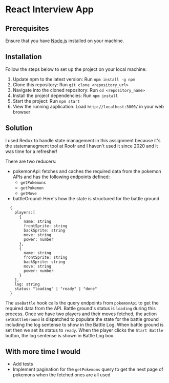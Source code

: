 # React Interview App
## Prerequisites
Ensure that you have [Node.js](https://nodejs.org/en/download/) installed on your machine.

## Installation
Follow the steps below to set up the project on your local machine:
1. Update npm to the latest version: Run `npm install -g npm`
2. Clone this repository: Run `git clone <repository_url>`
3. Navigate into the cloned repository: Run `cd <repository_name>`
4. Install the project dependencies: Run `npm install`
5. Start the project: Run `npm start`
6. View the running application: Load `http://localhost:3000/` in your web browser

## Solution
I used Redux to handle state management in this assignment because it's the statemanegment tool at Roofr and I haven't used it since 2020 and it was time for a refresher!  

There are two reducers:
- pokemonApi: fetches and caches the required data from the pokemon APIs and has the following endpoints defined:
  - `getPokemons`
  - `getPokemon`
  - `getMove`
- battleGround: Here's how the state is structured for the battle ground
```
  {
    players:[
      {
        name: string
        frontSprite: string
        backSprite: string
        move: string
        power: number
      },
      {
        name: string
        frontSprite: string
        backSprite: string
        move: string
        power: number
      }
    ],
    log: string
    status: "loading" | "ready" | "done"
  }
```

The `useBattle` hook calls the query endpoints from `pokemonApi` to get the required data from the API. Battle ground's status is `loading` during this process.
Once we have two players and their moves fetched, the action `setBattleGround` is dispatched to populate the state for the battle ground including the log sentense to show in the Battle Log.
When battle ground is set then we set its status to `ready`.
When the player clicks the `Start Battle` button, the log sentense is shown in Battle Log box.   

## With more time I would
- Add tests
- Implement pagination for the `getPokemons` query to get the next page of pokemons when the fetched ones are all used